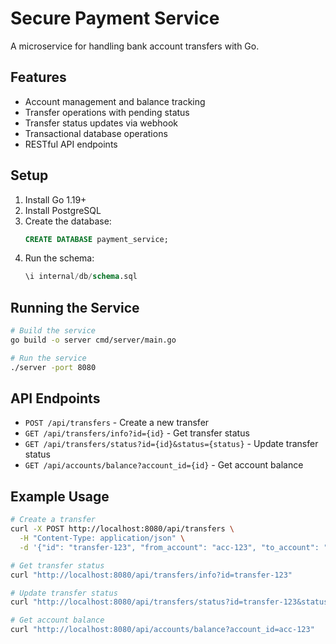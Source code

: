 # Secure Payment Service

A microservice for handling bank account transfers with Go.

## Features

- Account management and balance tracking
- Transfer operations with pending status
- Transfer status updates via webhook
- Transactional database operations
- RESTful API endpoints

## Setup

1. Install Go 1.19+
2. Install PostgreSQL
3. Create the database:
   ```sql
   CREATE DATABASE payment_service;
   ```
4. Run the schema:
   ```sql
   \i internal/db/schema.sql
   ```

## Running the Service

```bash
# Build the service
go build -o server cmd/server/main.go

# Run the service
./server -port 8080
```

## API Endpoints

- `POST /api/transfers` - Create a new transfer
- `GET /api/transfers/info?id={id}` - Get transfer status
- `GET /api/transfers/status?id={id}&status={status}` - Update transfer status
- `GET /api/accounts/balance?account_id={id}` - Get account balance

## Example Usage

```bash
# Create a transfer
curl -X POST http://localhost:8080/api/transfers \
  -H "Content-Type: application/json" \
  -d '{"id": "transfer-123", "from_account": "acc-123", "to_account": "acc-456", "amount": 100.00}'

# Get transfer status
curl "http://localhost:8080/api/transfers/info?id=transfer-123"

# Update transfer status
curl "http://localhost:8080/api/transfers/status?id=transfer-123&status=COMPLETED"

# Get account balance
curl "http://localhost:8080/api/accounts/balance?account_id=acc-123"
```
